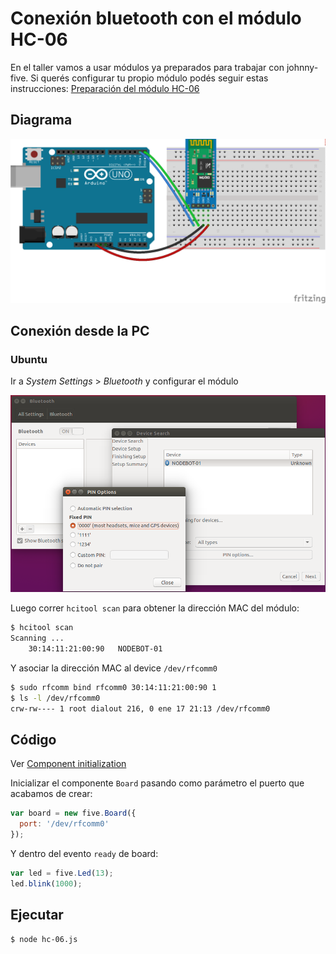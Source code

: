 # Conexión bluetooth con el módulo HC-06

En el taller vamos a usar módulos ya preparados para trabajar con johnny-five. Si querés configurar tu propio módulo podés seguir estas instrucciones: [Preparación del módulo HC-06](../../hc-06/preparacion.md)


## Diagrama
![Conexión HC-06](../../hc-06/hc-06-native-serial.png)

## Conexión desde la PC

### Ubuntu
Ir a *System Settings* > *Bluetooth* y configurar el módulo

![HC-06 Ubuntu](../../hc-06/hc-06-ubuntu.png)

Luego correr ``hcitool scan`` para obtener la dirección MAC del módulo:
```bash
$ hcitool scan
Scanning ...
	30:14:11:21:00:90	NODEBOT-01
```

Y asociar la dirección MAC al device ``/dev/rfcomm0``
```bash
$ sudo rfcomm bind rfcomm0 30:14:11:21:00:90 1
$ ls -l /dev/rfcomm0
crw-rw---- 1 root dialout 216, 0 ene 17 21:13 /dev/rfcomm0
```

## Código
Ver [Component initialization](http://johnny-five.io/api/board/#component-initialization)

Inicializar el componente ``Board`` pasando como parámetro el puerto que acabamos de crear:
```js
var board = new five.Board({
  port: '/dev/rfcomm0'
});
```

Y dentro del evento ``ready`` de board:
```js
var led = five.Led(13);
led.blink(1000);
```

## Ejecutar

```bash
$ node hc-06.js
```

